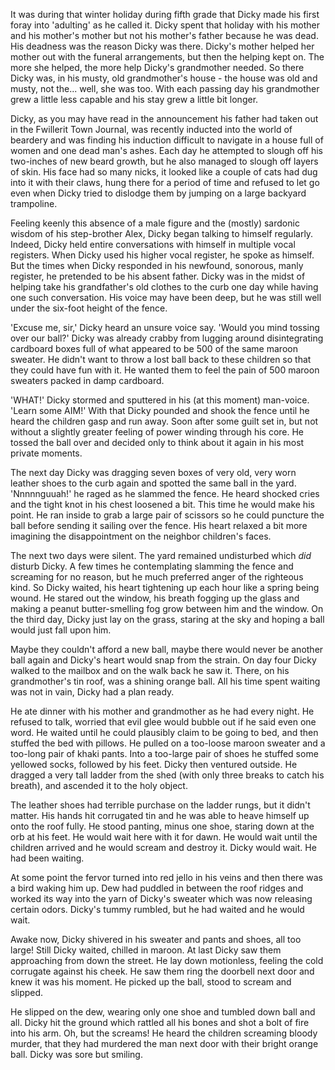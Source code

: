 It was during that winter holiday during fifth grade that Dicky made his first foray into 'adulting' as he called it. Dicky spent that holiday with his mother and his mother's mother but not his mother's father because he was dead. His deadness was the reason Dicky was there. Dicky's mother helped her mother out with the funeral arrangements, but then the helping kept on. The more she helped, the more help Dicky's grandmother needed. So there Dicky was, in his musty, old grandmother's house - the house was old and musty, not the... well, she was too. With each passing day his grandmother grew a little less capable and his stay grew a little bit longer. 

Dicky, as you may have read in the announcement his father had taken out in the Fwillerit Town Journal, was recently inducted into the world of beardery and was finding his induction difficult to navigate in a house full of women and one dead man's ashes. Each day he attempted to slough off his two-inches of new beard growth, but he also managed to slough off layers of skin. His face had so many nicks, it looked like a couple of cats had dug into it with their claws, hung there for a period of time and refused to let go even when Dicky tried to dislodge them by jumping on a large backyard trampoline.

Feeling keenly this absence of a male figure and the (mostly) sardonic wisdom of his step-brother Alex, Dicky began talking to himself regularly. Indeed, Dicky held entire conversations with himself in multiple vocal registers. When Dicky used his higher vocal register, he spoke as himself. But the times when Dicky responded in his newfound, sonorous, manly register, he pretended to be his absent father. Dicky was in the midst of helping take his grandfather's old clothes to the curb one day while having one such conversation. His voice may have been deep, but he was still well under the six-foot height of the fence.

'Excuse me, sir,' Dicky heard an unsure voice say. 'Would you mind tossing over our ball?' Dicky was already crabby from lugging around disintegrating cardboard boxes full of what appeared to be 500 of the same maroon sweater. He didn't want to throw a lost ball back to these children so that they could have fun with it. He wanted them to feel the pain of 500 maroon sweaters packed in damp cardboard.

'WHAT!' Dicky stormed and sputtered in his (at this moment) man-voice. 'Learn some AIM!' With that Dicky pounded and shook the fence until he heard the children gasp and run away. Soon after some guilt set in, but not without a slightly greater feeling of power winding through his core. He tossed the ball over and decided only to think about it again in his most private moments.

The next day Dicky was dragging seven boxes of very old, very worn leather shoes to the curb again and spotted the same ball in the yard. 'Nnnnnguuah!' he raged as he slammed the fence. He heard shocked cries and the tight knot in his chest loosened a bit. This time he would make his point. He ran inside to grab a large pair of scissors so he could puncture the ball before sending it sailing over the fence. His heart relaxed a bit more imagining the disappointment on the neighbor children's faces.

The next two days were silent. The yard remained undisturbed which _did_ disturb Dicky. A few times he contemplating slamming the fence and screaming for no reason, but he much preferred anger of the righteous kind. So Dicky waited, his heart tightening up each hour like a spring being wound. He stared out the window, his breath fogging up the glass and making a peanut butter-smelling fog grow between him and the window. On the third day, Dicky just lay on the grass, staring at the sky and hoping a ball would just fall upon him.

Maybe they couldn't afford a new ball, maybe there would never be another ball again and Dicky's heart would snap from the strain. On day four Dicky walked to the mailbox and on the walk back he saw it. There, on his grandmother's tin roof, was a shining orange ball. All his time spent waiting was not in vain, Dicky had a plan ready. 

He ate dinner with his mother and grandmother as he had every night. He refused to talk, worried that evil glee would bubble out if he said even one word. He waited until he could plausibly claim to be going to bed, and then stuffed the bed with pillows. He pulled on a too-loose maroon sweater and a too-long pair of khaki pants. Into a too-large pair of shoes he stuffed some yellowed socks, followed by his feet. Dicky then ventured outside. He dragged a very tall ladder from the shed (with only three breaks to catch his breath), and ascended it to the holy object. 

The leather shoes had terrible purchase on the ladder rungs, but it didn't matter. His hands hit corrugated tin and he was able to heave himself up onto the roof fully. He stood panting, minus one shoe, staring down at the orb at his feet. He would wait here with it for dawn. He would wait until the children arrived and he would scream and destroy it. Dicky would wait. He had been waiting.

At some point the fervor turned into red jello in his veins and then there was a bird waking him up. Dew had puddled in between the roof ridges and worked its way into the yarn of Dicky's sweater which was now releasing certain odors. Dicky's tummy rumbled, but he had waited and he would wait.

Awake now, Dicky shivered in his sweater and pants and shoes, all too large! Still Dicky waited, chilled in maroon. At last Dicky saw them approaching from down the street. He lay down motionless, feeling the cold corrugate against his cheek. He saw them ring the doorbell next door and knew it was his moment. He picked up the ball, stood to scream and slipped. 

He slipped on the dew, wearing only one shoe and tumbled down ball and all. Dicky hit the ground which rattled all his bones and shot a bolt of fire into his arm. Oh, but the screams! He heard the children screaming bloody murder, that they had murdered the man next door with their bright orange ball. Dicky was sore but smiling.